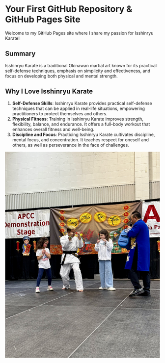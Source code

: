 # Your First GitHub Repository & GitHub Pages Site

Welcome to my GitHub Pages site where I share my passion for Isshinryu Karate!

## Summary
Isshinryu Karate is a traditional Okinawan martial art known for its practical self-defense techniques, emphasis on simplicity and effectiveness, and focus on developing both physical and mental strength.

## Why I Love Isshinryu Karate
1. **Self-Defense Skills**: Isshinryu Karate provides practical self-defense techniques that can be applied in real-life situations, empowering practitioners to protect themselves and others.
2. **Physical Fitness**: Training in Isshinryu Karate improves strength, flexibility, balance, and endurance. It offers a full-body workout that enhances overall fitness and well-being.
3. **Discipline and Focus**: Practicing Isshinryu Karate cultivates discipline, mental focus, and concentration. It teaches respect for oneself and others, as well as perseverance in the face of challenges.

![Isshinryu Karate](Karate2024TD.jpeg)
